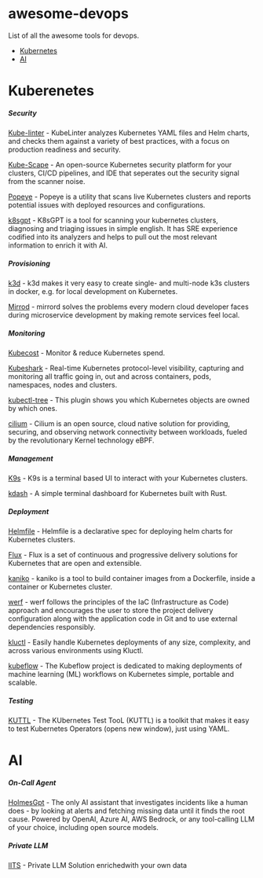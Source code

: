 # awesome-devops
List of all the awesome tools for devops.

* [Kubernetes](#kubernetes)
* [AI](#ai)

# Kuberenetes
##### Security
[Kube-linter](https://github.com/stackrox/kube-linter) - KubeLinter analyzes Kubernetes YAML files and Helm charts, and checks them against a variety of best practices, with a focus on production readiness and security.

[Kube-Scape](https://github.com/kubescape/kubescape) - An open-source Kubernetes security platform for your clusters, CI/CD pipelines, and IDE that seperates out the security signal from the scanner noise.

[Popeye](https://popeyecli.io/) - Popeye is a utility that scans live Kubernetes clusters and reports potential issues with deployed resources and configurations.

[k8sgpt](https://k8sgpt.ai/) - K8sGPT is a tool for scanning your kubernetes clusters, diagnosing and triaging issues in simple english. It has SRE experience codified into its analyzers and helps to pull out the most relevant information to enrich it with AI.


##### Provisioning
[k3d](https://k3d.io/v5.7.1/) - k3d makes it very easy to create single- and multi-node k3s clusters in docker, e.g. for local development on Kubernetes.

[Mirrod](https://mirrord.dev/) - mirrord solves the problems every modern cloud developer faces during microservice development by making remote services feel local.

##### Monitoring
[Kubecost](https://www.kubecost.com/) - Monitor & reduce Kubernetes spend.

[Kubeshark](https://www.kubeshark.co/) - Real-time Kubernetes protocol-level visibility, capturing and monitoring all traffic going in, out and across containers, pods, namespaces, nodes and clusters.

[kubectl-tree](https://ahmet.im/blog/kubectl-tree/) - This plugin shows you which Kubernetes objects are owned by which ones.

[cilium](https://cilium.io/) - Cilium is an open source, cloud native solution for providing, securing, and observing network connectivity between workloads, fueled by the revolutionary Kernel technology eBPF.

##### Management
[K9s](https://k9scli.io/)  - K9s is a terminal based UI to interact with your Kubernetes clusters.

[kdash](https://github.com/kdash-rs/kdash) - A simple terminal dashboard for Kubernetes built with Rust.

##### Deployment
[Helmfile](https://helmfile.readthedocs.io/en/latest/) - Helmfile is a declarative spec for deploying helm charts for Kubernetes clusters.

[Flux](https://fluxcd.io/) - Flux is a set of continuous and progressive delivery solutions for Kubernetes that are open and extensible.

[kaniko](https://github.com/GoogleContainerTools/kaniko) - kaniko is a tool to build container images from a Dockerfile, inside a container or Kubernetes cluster.

[werf](https://werf.io/) - werf follows the principles of the IaC (Infrastructure as Code) approach and encourages the user to store the project delivery configuration along with the application code in Git and to use external dependencies responsibly.

[kluctl](https://kluctl.io/) - Easily handle Kubernetes deployments of any size, complexity, and across various environments using Kluctl.

[kubeflow](https://www.kubeflow.org/) - The Kubeflow project is dedicated to making deployments of machine learning (ML) workflows on Kubernetes simple, portable and scalable.

##### Testing
[KUTTL](https://kuttl.dev/) - The KUbernetes Test TooL (KUTTL) is a toolkit that makes it easy to test Kubernetes Operators (opens new window), just using YAML.

# AI
##### On-Call Agent
[HolmesGpt](https://github.com/robusta-dev/holmesgpt) - The only AI assistant that investigates incidents like a human does - by looking at alerts and fetching missing data until it finds the root cause. Powered by OpenAI, Azure AI, AWS Bedrock, or any tool-calling LLM of your choice, including open source models.

##### Private LLM
[IITS](https://iits.ai/) - Private LLM Solution enriched ​with your ​own data

